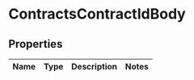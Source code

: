 # ContractsContractIdBody

## Properties
Name | Type | Description | Notes
------------ | ------------- | ------------- | -------------
